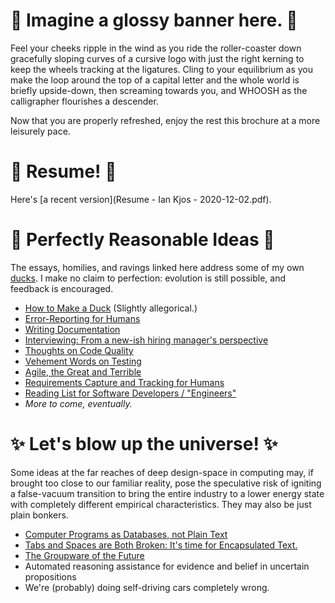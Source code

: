 # 🔮 Imagine a glossy banner here. 🔮

Feel your cheeks ripple in the wind as you ride the roller-coaster down gracefully sloping curves of a cursive logo with just the right kerning to keep the wheels tracking at the ligatures. Cling to your equilibrium as you make the loop around the top of a capital letter and the whole world is briefly upside-down, then screaming towards you, and WHOOSH as the calligrapher flourishes a descender.

Now that you are properly refreshed, enjoy the rest this brochure at a more leisurely pace.


# 📜  Resume! 📜

Here's [a recent version](Resume - Ian Kjos - 2020-12-02.pdf).


# 🦆 Perfectly Reasonable Ideas 🦆

The essays, homilies, and ravings linked here address some of my own [ducks](make_duck.md).
I make no claim to perfection: evolution is still possible, and feedback is encouraged.

* [How to Make a Duck](make_duck.md) (Slightly allegorical.)
* [Error-Reporting for Humans](error_reporting.md)
* [Writing Documentation](documenting.md)
* [Interviewing: From a new-ish hiring manager's perspective](interviewing.md)
* [Thoughts on Code Quality](code_quality.md)
* [Vehement Words on Testing](code_test.md)
* [Agile, the Great and Terrible](agile_the_terrible.md)
* [Requirements Capture and Tracking for Humans](requirements.md)
* [Reading List for Software Developers / "Engineers"](dev_reading.md)
* *More to come, eventually.*

# ✨ Let's blow up the universe! ✨

Some ideas at the far reaches of deep design-space in computing may, if brought too close to our familiar reality, pose the speculative risk of igniting a false-vacuum transition to bring the entire industry to a lower energy state with completely different empirical characteristics. They may also be just plain bonkers.

* [Computer Programs as Databases, not Plain Text](code_db.md)
* [Tabs and Spaces are Both Broken: It's time for Encapsulated Text.](tab_space.md)
* [The Groupware of the Future](groupware.md)
* Automated reasoning assistance for evidence and belief in uncertain propositions
* We're (probably) doing self-driving cars completely wrong.


